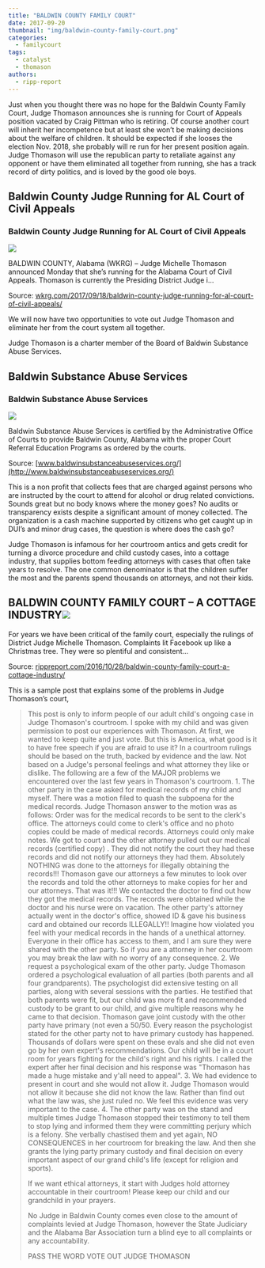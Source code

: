 ```yaml
---
title: "BALDWIN COUNTY FAMILY COURT"
date: 2017-09-20
thumbnail: "img/baldwin-county-family-court.png"
categories: 
  - familycourt
tags: 
  - catalyst
  - thomason
authors: 
  - ripp-report
---
```


Just when you thought there was no hope for the Baldwin County Family Court, Judge Thomason announces she is running for Court of Appeals position vacated by Craig Pittman who is retiring. Of course another court will inherit her incompetence but at least she won’t be making decisions about the welfare of children. It should be expected if she looses the election Nov. 2018, she probably will re run for her present position again. Judge Thomason will use the republican party to retaliate against any opponent or have them eliminated all together from running, she has a track record of dirty politics, and is loved by the good ole boys.

<div class="link-preview">

## Baldwin County Judge Running for AL Court of Civil Appeals

### Baldwin County Judge Running for AL Court of Civil Appeals

![](https://cdn.rippreport.com/wp-content/uploads/2017/09/judge-michelle-thomason.png)

BALDWIN COUNTY, Alabama (WKRG) – Judge Michelle Thomason announced Monday that she’s running for the Alabama Court of Civil Appeals. Thomason is currently the Presiding District Judge i…

Source: [wkrg.com/2017/09/18/baldwin-county-judge-running-for-al-court-of-civil-appeals/](http://wkrg.com/baldwin-county-judge-running-for-al-court-of-civil-appeals/)

</div>
We will now have two opportunities to vote out Judge Thomason and eliminate her from the court system all together.

Judge Thomason is a charter member of the Board of Baldwin Substance Abuse Services.

<div class="link-preview">

## Baldwin Substance Abuse Services

### Baldwin Substance Abuse Services

![](https://cdn.rippreport.com/wp-content/uploads/2017/09/76d6df_b9810e48251c83c841fc7b5dee4bfe6b.wix_doc_ico)

Baldwin Substance Abuse Services is certified by the Administrative Office of Courts to provide Baldwin County, Alabama with the proper Court Referral Education Programs as ordered by the courts.

Source: [www.baldwinsubstanceabuseservices.org/](http://www.baldwinsubstanceabuseservices.org/)

</div>
This is a non profit that collects fees that are charged against persons who are instructed by the court to attend for alcohol or drug related convictions. Sounds great but no body knows where the money goes? No audits or transparency exists despite a significant amount of money collected. The organization is a cash machine supported by citizens who get caught up in DUI’s and minor drug cases, the question is where does the cash go?

Judge Thomason is infamous for her courtroom antics and gets credit for turning a divorce procedure and child custody cases, into a cottage industry, that supplies bottom feeding attorneys with cases that often take years to resolve. The one common denominator is that the children suffer the most and the parents spend thousands on attorneys, and not their kids.

## BALDWIN COUNTY FAMILY COURT – A COTTAGE INDUSTRY![](https://cdn.rippreport.com/wp-content/uploads/2017/09/family1.jpg)

For years we have been critical of the family court, especially the rulings of District Judge Michelle Thomason. Complaints lit Facebook up like a Christmas tree. They were so plentiful and consistent…

Source: [rippreport.com/2016/10/28/baldwin-county-family-court-a-cottage-industry/](https://rippreport.com/baldwin-county-family-court-a-cottage-industry/)

This is a sample post that explains some of the problems in Judge Thomason’s court,

> This post is only to inform people of our adult child's ongoing case in Judge Thomason's courtroom. I spoke with my child and was given permission to post our experiences with Thomason. At first, we wanted to keep quite and just vote. But this is America, what good is it to have free speech if you are afraid to use it? In a courtroom rulings should be based on the truth, backed by evidence and the law. Not based on a Judge's personal feelings and what attorney they like or dislike. The following are a few of the MAJOR problems we encountered over the last few years in Thomason's courtroom. 1. The other party in the case asked for medical records of my child and myself. There was a motion filed to quash the subpoena for the medical records. Judge Thomason answer to the motion was as follows: Order was for the medical records to be sent to the clerk's office. The attorneys could come to clerk's office and no photo copies could be made of medical records. Attorneys could only make notes. We got to court and the other attorney pulled out our medical records (certified copy) . They did not notify the court they had these records and did not notify our attorneys they had them. Absolutely NOTHING was done to the attorneys for illegally obtaining the records!!! Thomason gave our attorneys a few minutes to look over the records and told the other attorneys to make copies for her and our attorneys. That was it!!! We contacted the doctor to find out how they got the medical records. The records were obtained while the doctor and his nurse were on vacation. The other party's attorney actually went in the doctor's office, showed ID & gave his business card and obtained our records ILLEGALLY!! Imagine how violated you feel with your medical records in the hands of a unethical attorney. Everyone in their office has access to them, and I am sure they were shared with the other party. So if you are a attorney in her courtroom you may break the law with no worry of any consequence. 2. We request a psychological exam of the other party. Judge Thomason ordered a psychological evaluation of all parties (both parents and all four grandparents). The psychologist did extensive testing on all parties, along with several sessions with the parties. He testified that both parents were fit, but our child was more fit and recommended custody to be grant to our child, and give multiple reasons why he came to that decision. Thomason gave joint custody with the other party have primary (not even a 50/50. Every reason the psychologist stated for the other party not to have primary custody has happened. Thousands of dollars were spent on these evals and she did not even go by her own expert's recommendations. Our child will be in a court room for years fighting for the child's right and his rights. I called the expert after her final decision and his response was "Thomason has made a huge mistake and y'all need to appeal". 3. We had evidence to present in court and she would not allow it. Judge Thomason would not allow it because she did not know the law. Rather than find out what the law was, she just ruled no. We feel this evidence was very important to the case. 4. The other party was on the stand and multiple times Judge Thomason stopped their testimony to tell them to stop lying and informed them they were committing perjury which is a felony. She verbally chastised them and yet again, NO CONSEQUENCES in her courtroom for breaking the law. And then she grants the lying party primary custody and final decision on every important aspect of our grand child's life (except for religion and sports).
> 
> If we want ethical attorneys, it start with Judges hold attorney accountable in their courtroom! Please keep our child and our grandchild in your prayers.
> 
> No Judge in Baldwin County comes even close to the amount of complaints levied at Judge Thomason, however the State Judiciary and the Alabama Bar Association turn a blind eye to all complaints or any accountability.
> 
> PASS THE WORD VOTE OUT JUDGE THOMASON
